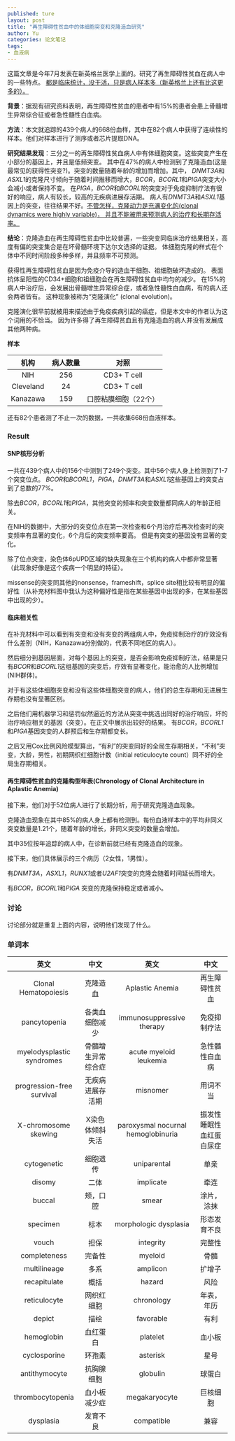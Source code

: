 ```yaml
---
published: ture
layout: post
title: "再生障碍性贫血中的体细胞突变和克隆造血研究"
author: Yu
categories: 论文笔记
tags:
- 血液病
---
```


这篇文章是今年7月发表在新英格兰医学上面的。研究了再生障碍性贫血在病人中的一些特点。
<u>都是临床统计，没干活，只是病人样本多（新英格兰上还有比这更多的）。</u>


**背景**：据现有研究资料表明，再生障碍性贫血的患者中有15%的患者会患上骨髓增生异常综合征或者急性髓性白血病。

**方法**：本文就追踪的439个病人的668份血样，其中在82个病人中获得了连续性的样本。他们对样本进行了测序或者芯片提取DNA。

**研究结果发现**：三分之一的再生障碍性贫血病人中有体细胞突变。这些突变产生在小部分的基因上，并且是低频突变。
其中在47%的病人中检测到了克隆造血(这是最常见的获得性突变?)。突变的数量随着年龄的增加而增加。其中，
*DNMT3A*和*ASXL1*的克隆尺寸倾向于随着时间推移而增大，*BCOR*，*BCORL1*和*PIGA*突变大小会减小或者保持不变。
在*PIGA*，*BCOR*和*BCORL1*的突变对于免疫抑制疗法有很好的响应，病人有较长，较高的无疾病进展存活期。
病人有*DNMT3A*和*ASXL1*基因上的突变，往往结果不好。<u>不管怎样，克隆动力是充满变化的(clonal dynamics were highly variable)，
并且不能被用来预测病人的治疗和长期存活率。</u>

**结论**：克隆造血在再生障碍性贫血中比较普遍，一些突变同临床治疗结果相关，高度有偏的突变集合是在坏骨髓环境下达尔文选择的证据。
体细胞克隆的样式在个体中不同时间阶段多种多样，并且频率不可预测。


获得性再生障碍性贫血是因为免疫介导的造血干细胞、祖细胞破坏造成的。
表面抗体呈阳性的CD34+细胞和祖细胞会在再生障碍性贫血中均匀的减少。
在15%的病人中治疗后，会发展出骨髓增生异常综合症，或者急性髓性白血病，有的病人还会两者皆有。
这种现象被称为“克隆演化” (clonal evolution)。

克隆演化很早前就被用来描述由于免疫疾病引起的癌症，但是本文中的作者认为这个词用的不恰当。
因为许多得了再生障碍贫血且有克隆造血的病人并没有发展成其他两种病。

**样本**

|机构|病人数量|对照|
|:----:|:----:|:----:|
|NIH|256|CD3+ T cell|
|Cleveland|24|CD3+ T cell|
|Kanazawa|159|口腔粘膜细胞（22个）|

还有82个患者测了不止一次的数据，一共收集668份血液样本。

### Result

#### SNP核形分析

一共在439个病人中的156个中测到了249个突变。其中56个病人身上检测到了1-7个突变位点。
*BCOR*和*BCORL1*，*PIGA*，*DNMT3A*和*ASXL1*这些基因上的突变占到了总数的77%。

除去*BCOR*，*BCORL1*和*PIGA*，其他突变的频率和突变数量都同病人的年龄正相关。

在NIH的数据中，大部分的突变位点在第一次检查和6个月治疗后再次检查时的突变频率有显著的变化，6个月后的突变频率要高。
但是有突变的基因没有显著的变化。

除了位点突变，染色体6pUPD区域的缺失现象在三个机构的病人中都非常显著（此现象好像是这个疾病一个明显的特征）。

missense的突变同其他的nonsense，frameshift，splice site相比较有明显的偏好性（从补充材料图中我认为这种偏好性是指在某些基因中出现的多，在某些基因中出现的少）。

#### 临床相关性

在补充材料中可以看到有突变和没有突变的两组病人中，免疫抑制治疗的疗效没有什么差别（NIH，Kanazawa分别做的，代表不同地区的病人）。

然后细分到基因层面，对每个基因上的突变，是否会影响免疫抑制疗法，结果是只有*BCOR*和*BCORL1*这组基因的突变后，疗效有显著变化，能治愈的人比例增加(NIH群体)。

对于有这些体细胞突变和没有这些体细胞突变的病人，他们的总生存期和无进展生存期也没有显著区别。

之后他们用机器学习和惩罚似然逼近的方法从突变中挑选出同好的治疗响应，坏的治疗响应相关的基因（突变）。在正文中展示出较好的结果。
有*BCOR*，*BCORL1*和*PIGA*基因突变的人群预后和生存期都变长。

之后又用Cox比例风险模型算出，“有利”的突变同好的全局生存期相关，“不利”突变，大龄，男性，初期网织红细胞计数（initial reticulocyte count）同不好的全局生存期相关。

#### 再生障碍性贫血的克隆构型年表(Chronology of Clonal Architecture in Aplastic Anemia)

接下来，他们对于52位病人进行了长期分析，用于研究克隆造血现象。

克隆造血现象在其中85%的病人身上都有检测到。每份血液样本中的平均非同义突变数量是1.21个，随着年龄的增长，非同义突变的数量会增加。

其中35位按年追踪的病人中，在诊断前就已经有克隆造血的现象。

接下来，他们具体展示的三个病历（2女性，1男性）。

有*DNMT3A*，*ASXL1*，*RUNX1*或者*U2AF1*突变的克隆会随着时间延长而增大。

有*BCOR*，*BCORL1*和*PIGA* 突变的克隆保持稳定或者减小。

### 讨论

讨论部分就是重复上面的内容，说明他们发现了什么。

### 单词本

|英文|中文|英文|中文|
|:----:|:----:|:----:|:----:|
|Clonal Hematopoiesis|克隆造血|Aplastic Anemia|再生障碍性贫血|
|pancytopenia|各类血细胞减少|immunosuppressive therapy|免疫抑制疗法|
|myelodysplastic syndromes|骨髓增生异常综合症|acute myeloid leukemia|急性髓性白血病|
|progression-free survival|无疾病进展存活期|misnomer|用词不当|
|X-chromosome skewing|X染色体倾斜失活|paroxysmal nocurnal hemoglobinuria|振发性睡眠性血红蛋白尿症|
|cytogenetic|细胞遗传|uniparental|单亲|
|disomy|二体|implicate|牵连|
|buccal|颊，口腔|smear|涂片，涂抹|
|specimen|标本|morphologic dysplasia|形态发育不良|
|vouch|担保|integrity|完整性|
|completeness|完备性|myeloid|骨髓|
|multilineage|多系|amplicon|扩增子|
|recapitulate|概括|hazard|风险|
|reticulocyte|网织红细胞|chronology|年表，年历|
|depict|描绘|favorable|有利|
|hemoglobin|血红蛋白|platelet|血小板|
|cyclosporine|环孢素|asterisk|星号|
|antithymocyte|抗胸腺细胞|globulin|球蛋白|
|thrombocytopenia|血小板减少症|megakaryocyte|巨核细胞|
|dysplasia|发育不良|compatible|兼容|


